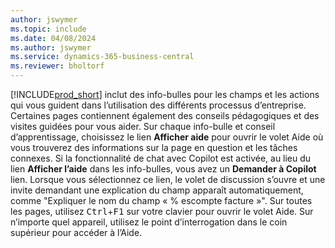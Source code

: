 ```yaml
---
author: jswymer
ms.topic: include
ms.date: 04/08/2024
ms.author: jswymer
ms.service: dynamics-365-business-central
ms.reviewer: bholtorf
---
```

[!INCLUDE[prod_short](prod_short.md)] inclut des info-bulles pour les champs et les actions qui vous guident dans l’utilisation des différents processus d’entreprise. Certaines pages contiennent également des conseils pédagogiques et des visites guidées pour vous aider. Sur chaque info-bulle et conseil d’apprentissage, choisissez le lien **Afficher aide** pour ouvrir le volet Aide où vous trouverez des informations sur la page en question et les tâches connexes. Si la fonctionnalité de chat avec Copilot est activée, au lieu du lien **Afficher l’aide** dans les info-bulles, vous avez un **Demander à Copilot** lien. Lorsque vous sélectionnez ce lien, le volet de discussion s’ouvre et une invite demandant une explication du champ apparaît automatiquement, comme "Expliquer le nom du champ « % escompte facture »". Sur toutes les pages, utilisez <kbd>Ctrl</kbd>+<kbd>F1</kbd> sur votre clavier pour ouvrir le volet Aide. Sur n’importe quel appareil, utilisez le point d’interrogation dans le coin supérieur pour accéder à l’Aide.  
